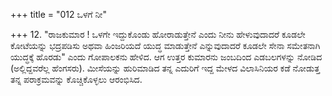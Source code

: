 +++
title = "012 ಒಳಗೆ ನೀ"

+++
12.  "ರಾಜಕುಮಾರ ! ಒಳಗೇ ಇದ್ದುಕೊಂಡು ಹೋರಾಡುತ್ತೇನೆ ಎಂದು ನೀನು ಹೇಳುವುದಾದರೆ ಕೂಡಲೇ ಕೋಟೆಯನ್ನು ಭದ್ರಪಡಿಸು ಅಥವಾ ಹಿಂಜರಿಯದೆ ಯುದ್ಧ ಮಾಡುತ್ತೇನೆ ಎನ್ನುವುದಾದರೆ ಕೂಡಲೇ ಸೇನಾ ಸಮೇತನಾಗಿ ಯುದ್ಧಕ್ಕೆ ಹೊರಡು" ಎಂದು ಗೋಪಾಲಕನು ಹೇಳಿದ. ಆಗ ಉತ್ತರ ಕುಮಾರನು ಜಂಬದಿಂದ ಎಡಬಲಗಳನ್ನು ನೋಡಿದ (ಅಲ್ಲಿದ್ದವರೆಲ್ಲ ಹೆಂಗಸರು). ಮೀಸೆಯನ್ನು ಹುರಿಮಾಡಿದ ತನ್ನ ಎದುರಿಗೆ ಇದ್ದ ಮೇಳದ ವಿಲಾಸಿನಿಯರ ಕಡೆ ನೋಡುತ್ತ ತನ್ನ ಪರಾಕ್ರಮವನ್ನು ಕೊಚ್ಚಿಕೊಳ್ಳಲು ಆರಂಭಿಸಿದ.